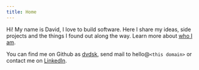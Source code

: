 ```yaml
---
title: Home
---
```


Hi! My name is David, I love to build software. Here I share my ideas, side projects and the things I found out along the way. Learn more about [who I am](/about/).

You can find me on Github as [dvdsk](https://github.com/dvdsk), send mail to hello@`<this domain>` or contact me on [LinkedIn](https://www.linkedin.com/in/david-k-6a57771a1/). 

